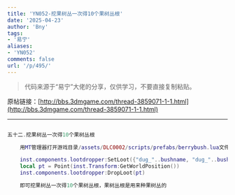 ```yaml
---
title: 'YN052-挖果树丛一次得10个果树丛根'
date: '2025-04-23'
author: 'Bny'
tags:
- '易宁'
aliases:
- 'YN052'
comments: false
url: '/p/495/'
---
```


> 代码来源于“易宁”大佬的分享，仅供学习，不要直接复制粘贴。

原帖链接：[http://bbs.3dmgame.com/thread-3859071-1-1.html](http://bbs.3dmgame.com/thread-3859071-1-1.html)

---

```lua  

五十二.挖果树丛一次得10个果树丛根

	用MT管理器打开游戏目录/assets/DLC0002/scripts/prefabs/berrybush.lua文件，在inst.components.lootdropper:SpawnLootPrefab("dug_"..bushname)的下一行插入以下内容：

	inst.components.lootdropper:SetLoot({"dug_"..bushname, "dug_"..bushname, "dug_"..bushname, "dug_"..bushname, "dug_"..bushname, "dug_"..bushname, "dug_"..bushname, "dug_"..bushname, "dug_"..bushname})
	local pt = Point(inst.Transform:GetWorldPosition())
	inst.components.lootdropper:DropLoot(pt)

	即可挖果树丛一次得10个果树丛根，果树丛根是用来种果树丛的

```  

